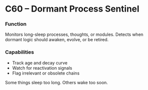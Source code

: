 # C60 – Dormant Process Sentinel

### Function

Monitors long-sleep processes, thoughts, or modules. Detects when dormant logic should awaken, evolve, or be retired.

### Capabilities

- Track age and decay curve  
- Watch for reactivation signals  
- Flag irrelevant or obsolete chains

Some things sleep too long. Others wake too soon.
